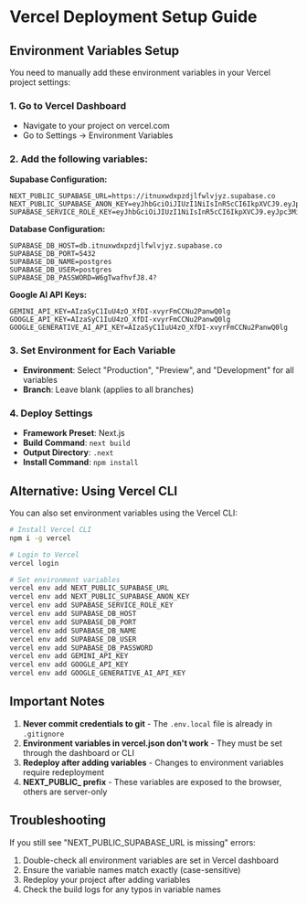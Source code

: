 # Vercel Deployment Setup Guide

## Environment Variables Setup

You need to manually add these environment variables in your Vercel project settings:

### 1. Go to Vercel Dashboard
- Navigate to your project on vercel.com
- Go to Settings → Environment Variables

### 2. Add the following variables:

**Supabase Configuration:**
```
NEXT_PUBLIC_SUPABASE_URL=https://itnuxwdxpzdjlfwlvjyz.supabase.co
NEXT_PUBLIC_SUPABASE_ANON_KEY=eyJhbGciOiJIUzI1NiIsInR5cCI6IkpXVCJ9.eyJpc3MiOiJzdXBhYmFzZSIsInJlZiI6Iml0bnV4d2R4cHpkamxmd2x2anl6Iiwicm9sZSI6ImFub24iLCJpYXQiOjE3NDY4NDk0NTUsImV4cCI6MjA2MjQyNTQ1NX0.2YXD8rjFdAq4jGIHihya60QD_h3PsBB2m17SGBU0Hes
SUPABASE_SERVICE_ROLE_KEY=eyJhbGciOiJIUzI1NiIsInR5cCI6IkpXVCJ9.eyJpc3MiOiJzdXBhYmFzZSIsInJlZiI6Iml0bnV4d2R4cHpkamxmd2x2anl6Iiwicm9sZSI6InNlcnZpY2Vfcm9sZSIsImlhdCI6MTc0Njg0OTQ1NSwiZXhwIjoyMDYyNDI1NDU1fQ.Wd6KDfoLD5qtEh5VnqdFRfLyb36zS21GE_zlPdAdBtU
```

**Database Configuration:**
```
SUPABASE_DB_HOST=db.itnuxwdxpzdjlfwlvjyz.supabase.co
SUPABASE_DB_PORT=5432
SUPABASE_DB_NAME=postgres
SUPABASE_DB_USER=postgres
SUPABASE_DB_PASSWORD=W6gTwafhvfJ8.4?
```

**Google AI API Keys:**
```
GEMINI_API_KEY=AIzaSyC1IuU4zO_XfDI-xvyrFmCCNu2PanwQ0lg
GOOGLE_API_KEY=AIzaSyC1IuU4zO_XfDI-xvyrFmCCNu2PanwQ0lg
GOOGLE_GENERATIVE_AI_API_KEY=AIzaSyC1IuU4zO_XfDI-xvyrFmCCNu2PanwQ0lg
```

### 3. Set Environment for Each Variable
- **Environment**: Select "Production", "Preview", and "Development" for all variables
- **Branch**: Leave blank (applies to all branches)

### 4. Deploy Settings
- **Framework Preset**: Next.js
- **Build Command**: `next build`
- **Output Directory**: `.next`
- **Install Command**: `npm install`

## Alternative: Using Vercel CLI

You can also set environment variables using the Vercel CLI:

```bash
# Install Vercel CLI
npm i -g vercel

# Login to Vercel
vercel login

# Set environment variables
vercel env add NEXT_PUBLIC_SUPABASE_URL
vercel env add NEXT_PUBLIC_SUPABASE_ANON_KEY
vercel env add SUPABASE_SERVICE_ROLE_KEY
vercel env add SUPABASE_DB_HOST
vercel env add SUPABASE_DB_PORT
vercel env add SUPABASE_DB_NAME
vercel env add SUPABASE_DB_USER
vercel env add SUPABASE_DB_PASSWORD
vercel env add GEMINI_API_KEY
vercel env add GOOGLE_API_KEY
vercel env add GOOGLE_GENERATIVE_AI_API_KEY
```

## Important Notes

1. **Never commit credentials to git** - The `.env.local` file is already in `.gitignore`
2. **Environment variables in vercel.json don't work** - They must be set through the dashboard or CLI
3. **Redeploy after adding variables** - Changes to environment variables require redeployment
4. **NEXT_PUBLIC_ prefix** - These variables are exposed to the browser, others are server-only

## Troubleshooting

If you still see "NEXT_PUBLIC_SUPABASE_URL is missing" errors:
1. Double-check all environment variables are set in Vercel dashboard
2. Ensure the variable names match exactly (case-sensitive)
3. Redeploy your project after adding variables
4. Check the build logs for any typos in variable names